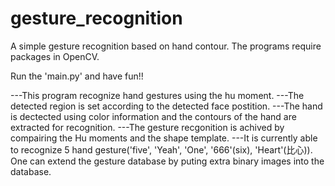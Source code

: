 # gesture_recognition
A simple gesture recognition based on hand contour.
The programs require packages in OpenCV. 

Run the 'main.py' and have fun!!


---This program recognize hand gestures using the hu moment.
---The detected region is set according to the detected face postition.
---The hand is dectected using color information and the contours of the hand are extracted for recognition.
---The gesture recgonition is achived by compairing the Hu moments and the shape template.
---It is currently able to recognize 5 hand gesture('five', 'Yeah', 'One', '666'(six), 'Heart'(比心)). One
can extend the gesture database by puting extra binary images into the database.
